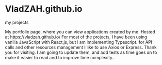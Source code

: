 # VladZAH.github.io
my projects

My portfolio page, where you can view applications created by me. Hosted at https://vladzah.github.io/
For most of the projects, I have been using vanilla JavaScript with React.js, but I am implementing Typescript.
for API calls and other resources management I like to use Axios or Express.
Thank you for visiting.
I am going to update them, and add tests as time goes on to make it easier to read and to improve time complexity...
